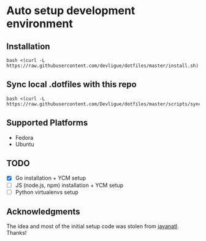 # Auto setup development environment

## Installation
```
bash <(curl -L https://raw.githubusercontent.com/devligue/dotfiles/master/install.sh)
```

## Sync local .dotfiles with this repo
```
bash <(curl -L https://raw.githubusercontent.com/Devligue/dotfiles/master/scripts/sync_dotfiles.sh)
```

## Supported Platforms
* Fedora
* Ubuntu

## TODO
- [x] Go installation + YCM setup
- [ ] JS (node.js, npm) installation + YCM setup
- [ ] Python virtualenvs setup

## Acknowledgments
The idea and most of the initial setup code was stolen from [jayanatl](https://github.com/jayanatl/dotfiles/tree/nvim). Thanks!

